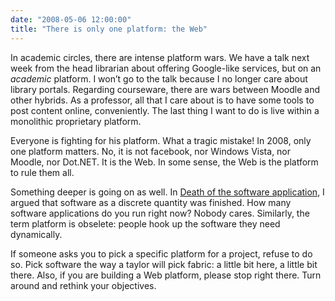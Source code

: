 ```yaml
---
date: "2008-05-06 12:00:00"
title: "There is only one platform: the Web"
---
```




In academic circles, there are intense platform wars. We have a talk next week from the head librarian about offering Google-like services, but on an _academic_ platform. I won&rsquo;t go to the talk because I no longer care about library portals. Regarding courseware, there are wars between Moodle and other hybrids. As a professor, all that I care about is to have some tools to post content online, conveniently. The last thing I want to do is live within a monolithic proprietary platform.

Everyone is fighting for his platform. What a tragic mistake! In 2008, only one platform matters. No, it is not facebook, nor Windows Vista, nor Moodle, nor Dot.NET. It is the Web. In some sense, the Web is the platform to rule them all.

Something deeper is going on as well. In [Death of the software application](/lemire/blog/2008/01/10/death-of-the-software-application/), I argued that software as a discrete quantity was finished. How many software applications do you run right now? Nobody cares. Similarly, the term platform is obselete: people hook up the software they need dynamically. 

If someone asks you to pick a specific platform for a project, refuse to do so. Pick software the way a taylor will pick fabric: a little bit here, a little bit there. Also, if you are building a Web platform, please stop right there. Turn around and rethink your objectives.

